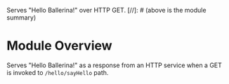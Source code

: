 Serves "Hello Ballerina!" over HTTP GET.
[//]: # (above is the module summary)

# Module Overview
Serves "Hello Ballerina!" as a response from an HTTP service when a GET is invoked to `/hello/sayHello` path.
